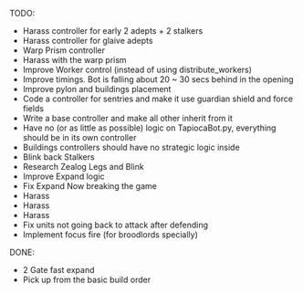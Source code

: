 TODO:
 - Harass controller for early 2 adepts + 2 stalkers
 - Harass controller for glaive adepts
 - Warp Prism controller
 - Harass with the warp prism
 - Improve Worker control (instead of using distribute_workers)
 - Improve timings. Bot is falling about 20 ~ 30 secs behind in the opening
 - Improve pylon and buildings placement
 - Code a controller for sentries and make it use guardian shield and force fields
 - Write a base controller and make all other inherit from it
 - Have no (or as little as possible) logic on TapiocaBot.py, everything should be in its own controller
 - Buildings controllers should have no strategic logic inside
 - Blink back Stalkers
 - Research Zealog Legs and Blink
 - Improve Expand logic
 - Fix Expand Now breaking the game
 - Harass
 - Harass
 - Harass
 - Fix units not going back to attack after defending
 - Implement focus fire (for broodlords specially)

DONE:
 - 2 Gate fast expand
 - Pick up from the basic build order
